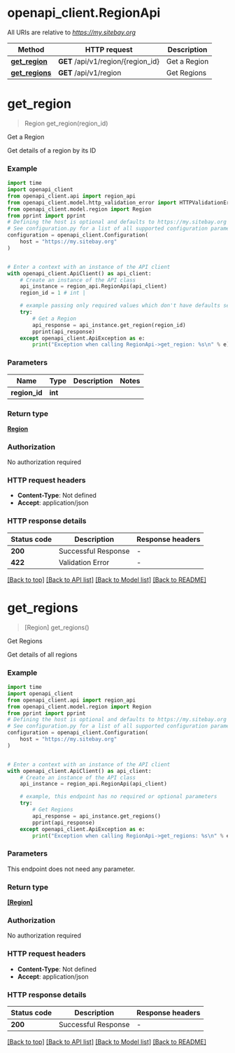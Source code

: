 # openapi_client.RegionApi

All URIs are relative to *https://my.sitebay.org*

Method | HTTP request | Description
------------- | ------------- | -------------
[**get_region**](RegionApi.md#get_region) | **GET** /api/v1/region/{region_id} | Get a Region
[**get_regions**](RegionApi.md#get_regions) | **GET** /api/v1/region | Get Regions


# **get_region**
> Region get_region(region_id)

Get a Region

Get details of a region by its ID

### Example


```python
import time
import openapi_client
from openapi_client.api import region_api
from openapi_client.model.http_validation_error import HTTPValidationError
from openapi_client.model.region import Region
from pprint import pprint
# Defining the host is optional and defaults to https://my.sitebay.org
# See configuration.py for a list of all supported configuration parameters.
configuration = openapi_client.Configuration(
    host = "https://my.sitebay.org"
)


# Enter a context with an instance of the API client
with openapi_client.ApiClient() as api_client:
    # Create an instance of the API class
    api_instance = region_api.RegionApi(api_client)
    region_id = 1 # int | 

    # example passing only required values which don't have defaults set
    try:
        # Get a Region
        api_response = api_instance.get_region(region_id)
        pprint(api_response)
    except openapi_client.ApiException as e:
        print("Exception when calling RegionApi->get_region: %s\n" % e)
```


### Parameters

Name | Type | Description  | Notes
------------- | ------------- | ------------- | -------------
 **region_id** | **int**|  |

### Return type

[**Region**](Region.md)

### Authorization

No authorization required

### HTTP request headers

 - **Content-Type**: Not defined
 - **Accept**: application/json


### HTTP response details

| Status code | Description | Response headers |
|-------------|-------------|------------------|
**200** | Successful Response |  -  |
**422** | Validation Error |  -  |

[[Back to top]](#) [[Back to API list]](../README.md#documentation-for-api-endpoints) [[Back to Model list]](../README.md#documentation-for-models) [[Back to README]](../README.md)

# **get_regions**
> [Region] get_regions()

Get Regions

Get details of all regions

### Example


```python
import time
import openapi_client
from openapi_client.api import region_api
from openapi_client.model.region import Region
from pprint import pprint
# Defining the host is optional and defaults to https://my.sitebay.org
# See configuration.py for a list of all supported configuration parameters.
configuration = openapi_client.Configuration(
    host = "https://my.sitebay.org"
)


# Enter a context with an instance of the API client
with openapi_client.ApiClient() as api_client:
    # Create an instance of the API class
    api_instance = region_api.RegionApi(api_client)

    # example, this endpoint has no required or optional parameters
    try:
        # Get Regions
        api_response = api_instance.get_regions()
        pprint(api_response)
    except openapi_client.ApiException as e:
        print("Exception when calling RegionApi->get_regions: %s\n" % e)
```


### Parameters
This endpoint does not need any parameter.

### Return type

[**[Region]**](Region.md)

### Authorization

No authorization required

### HTTP request headers

 - **Content-Type**: Not defined
 - **Accept**: application/json


### HTTP response details

| Status code | Description | Response headers |
|-------------|-------------|------------------|
**200** | Successful Response |  -  |

[[Back to top]](#) [[Back to API list]](../README.md#documentation-for-api-endpoints) [[Back to Model list]](../README.md#documentation-for-models) [[Back to README]](../README.md)

